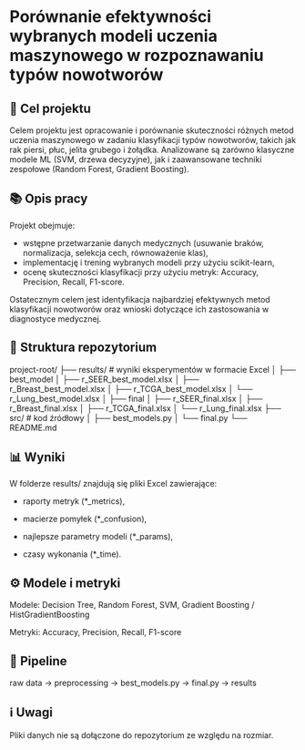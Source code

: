 # Porównanie efektywności wybranych modeli uczenia maszynowego w rozpoznawaniu typów nowotworów

## 🎯 Cel projektu
Celem projektu jest opracowanie i porównanie skuteczności różnych metod uczenia maszynowego w zadaniu klasyfikacji typów nowotworów, takich jak rak piersi, płuc, jelita grubego i żołądka. Analizowane są zarówno klasyczne modele ML (SVM, drzewa decyzyjne), jak i zaawansowane techniki zespołowe (Random Forest, Gradient Boosting).

## 📚 Opis pracy
Projekt obejmuje:
- wstępne przetwarzanie danych medycznych (usuwanie braków, normalizacja, selekcja cech, równoważenie klas),
- implementację i trening wybranych modeli przy użyciu scikit-learn,
- ocenę skuteczności klasyfikacji przy użyciu metryk: Accuracy, Precision, Recall, F1-score.

Ostatecznym celem jest identyfikacja najbardziej efektywnych metod klasyfikacji nowotworów oraz wnioski dotyczące ich zastosowania w diagnostyce medycznej.

## 📂 Struktura repozytorium
project-root/
├── results/ # wyniki eksperymentów w formacie Excel
│ ├── best_model
│ 	├── r_SEER_best_model.xlsx
│ 	├── r_Breast_best_model.xlsx
│ 	├── r_TCGA_best_model.xlsx
│ 	└── r_Lung_best_model.xlsx
│ ├── final
│ 	├── r_SEER_final.xlsx
│ 	├── r_Breast_final.xlsx
│ 	├── r_TCGA_final.xlsx
│ 	└── r_Lung_final.xlsx
├── src/ # kod źródłowy
│ ├── best_models.py
│ └── final.py
└── README.md


## 📊 Wyniki

W folderze results/ znajdują się pliki Excel zawierające:

- raporty metryk (*_metrics),

- macierze pomyłek (*_confusion),

- najlepsze parametry modeli (*_params),

- czasy wykonania (*_time).


## ⚙️ Modele i metryki

Modele: Decision Tree, Random Forest, SVM, Gradient Boosting / HistGradientBoosting

Metryki: Accuracy, Precision, Recall, F1-score


## 🔗 Pipeline
raw data → preprocessing → best_models.py → final.py → results


## ℹ️ Uwagi

Pliki danych nie są dołączone do repozytorium ze względu na rozmiar.
